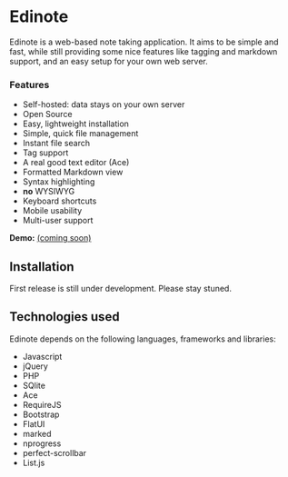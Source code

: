 # Edinote #

Edinote is a web-based note taking application. It aims to be simple and fast, while still providing some nice features like tagging and markdown support, and an easy setup for your own web server.


### Features ###

* Self-hosted: data stays on your own server
* Open Source
* Easy, lightweight installation
* Simple, quick file management
* Instant file search
* Tag support
* A real good text editor (Ace)
* Formatted Markdown view
* Syntax highlighting
* **no** WYSIWYG
* Keyboard shortcuts
* Mobile usability
* Multi-user support


**Demo:** [(coming soon)](https://demo.edinote.org)


## Installation

First release is still under development. Please stay stuned.


## Technologies used

Edinote depends on the following languages, frameworks and libraries:

* Javascript
* jQuery
* PHP
* SQlite
* Ace
* RequireJS
* Bootstrap
* FlatUI
* marked
* nprogress
* perfect-scrollbar
* List.js